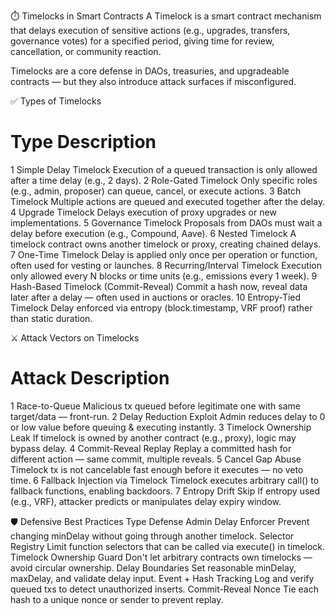 ⏱️ Timelocks in Smart Contracts
A Timelock is a smart contract mechanism that delays execution of sensitive actions (e.g., upgrades, transfers, governance votes) for a specified period, giving time for review, cancellation, or community reaction.

Timelocks are a core defense in DAOs, treasuries, and upgradeable contracts — but they also introduce attack surfaces if misconfigured.

✅ Types of Timelocks
#	Type	Description
1	Simple Delay Timelock	Execution of a queued transaction is only allowed after a time delay (e.g., 2 days).
2	Role-Gated Timelock	Only specific roles (e.g., admin, proposer) can queue, cancel, or execute actions.
3	Batch Timelock	Multiple actions are queued and executed together after the delay.
4	Upgrade Timelock	Delays execution of proxy upgrades or new implementations.
5	Governance Timelock	Proposals from DAOs must wait a delay before execution (e.g., Compound, Aave).
6	Nested Timelock	A timelock contract owns another timelock or proxy, creating chained delays.
7	One-Time Timelock	Delay is applied only once per operation or function, often used for vesting or launches.
8	Recurring/Interval Timelock	Execution only allowed every N blocks or time units (e.g., emissions every 1 week).
9	Hash-Based Timelock (Commit-Reveal)	Commit a hash now, reveal data later after a delay — often used in auctions or oracles.
10	Entropy-Tied Timelock	Delay enforced via entropy (block.timestamp, VRF proof) rather than static duration.

⚔️ Attack Vectors on Timelocks
#	Attack	Description
1	Race-to-Queue	Malicious tx queued before legitimate one with same target/data — front-run.
2	Delay Reduction Exploit	Admin reduces delay to 0 or low value before queuing & executing instantly.
3	Timelock Ownership Leak	If timelock is owned by another contract (e.g., proxy), logic may bypass delay.
4	Commit-Reveal Replay	Replay a committed hash for different action — same commit, multiple reveals.
5	Cancel Gap Abuse	Timelock tx is not cancelable fast enough before it executes — no veto time.
6	Fallback Injection via Timelock	Timelock executes arbitrary call() to fallback functions, enabling backdoors.
7	Entropy Drift Skip	If entropy used (e.g., VRF), attacker predicts or manipulates delay expiry window.

🛡️ Defensive Best Practices
Type	Defense
Admin Delay Enforcer	Prevent changing minDelay without going through another timelock.
Selector Registry	Limit function selectors that can be called via execute() in timelock.
Timelock Ownership Guard	Don't let arbitrary contracts own timelocks — avoid circular ownership.
Delay Boundaries	Set reasonable minDelay, maxDelay, and validate delay input.
Event + Hash Tracking	Log and verify queued txs to detect unauthorized inserts.
Commit-Reveal Nonce	Tie each hash to a unique nonce or sender to prevent replay.